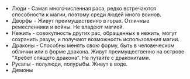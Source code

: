 - Люди - Самая многочисленная раса, редко встречаются способности к магии, поэтому среди людей много воинов.
- Дворфы - Живут преимущественно в горах. Отличные ремесленники и войны. Не владеют магией.
- Нежить - совокупность других рас, обращенных в нежить, могут сохранить разум, и получают возможность использования магии.
- Драконы - Способны менять свою форму, быть в человеческом обличии или в форме дракона. Живут преимущественно на острове "Хребет спящего дракона". Не путайте с драконитами.
- Русалы - полулюди, полурыбы. Живут в воде.
- Демоны